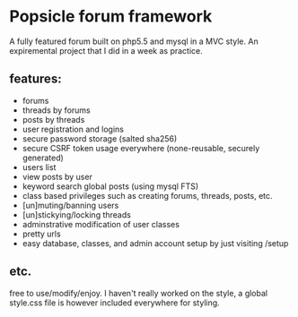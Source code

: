 # Popsicle forum framework
A fully featured forum built on php5.5 and mysql in a MVC style. An expiremental project that I did in a week as practice.

## features:
- forums
- threads by forums
- posts by threads
- user registration and logins
- secure password storage (salted sha256)
- secure CSRF token usage everywhere (none-reusable, securely generated)
- users list
- view posts by user
- keyword search global posts (using mysql FTS)
- class based privileges such as creating forums, threads, posts, etc.
- [un]muting/banning users
- [un]stickying/locking threads
- adminstrative modification of user classes
- pretty urls
- easy database, classes, and admin account setup by just visiting /setup

## etc.
free to use/modify/enjoy. I haven't really worked on the style, a global style.css file is however included everywhere for styling.
